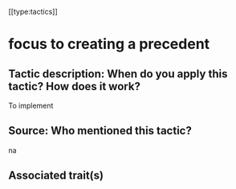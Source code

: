 [[type:tactics]]

# focus to creating a precedent

## Tactic description: When do you apply this tactic? How does it work?

To implement

## Source: Who mentioned this tactic?

na

## Associated trait(s)
   


## 
   


##